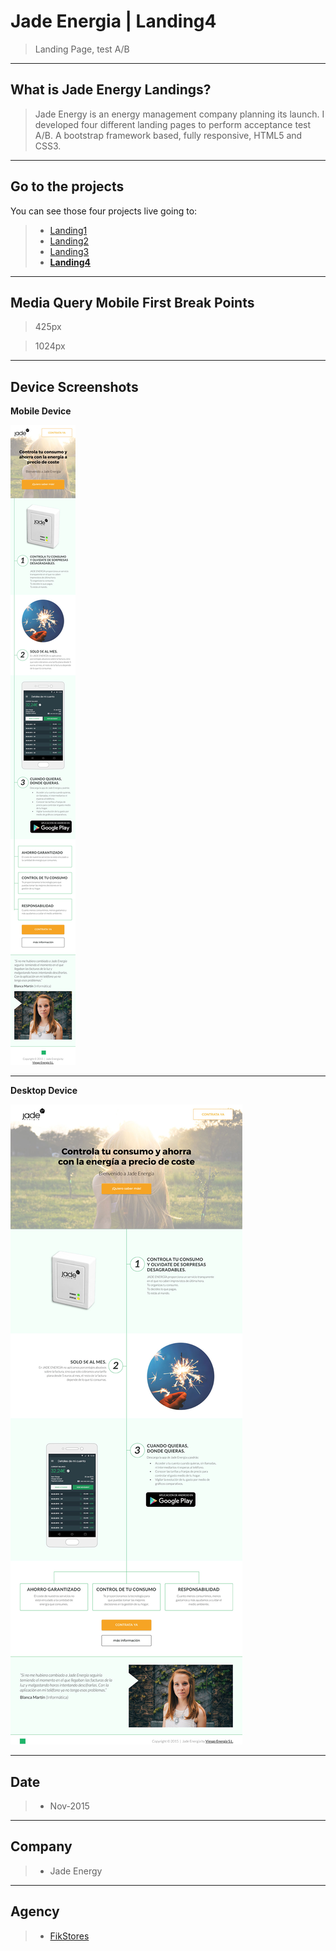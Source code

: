 # Jade Energia | Landing4

> Landing Page, test A/B


----
## What is Jade Energy Landings?

> Jade Energy is an energy management company planning its launch. I developed four different landing pages to perform acceptance test A/B. A bootstrap framework based, fully responsive, HTML5 and CSS3.


----
## Go to the projects
You can see those four projects live going to: 

>* [Landing1](https://margaomar.com/en/jadeEnergia/Landing1/index.html) 
>* [Landing2](https://margaomar.com/en/jadeEnergia/Landing2/index.html) 
>* [Landing3](https://margaomar.com/en/jadeEnergia/Landing3/index.html) 
>* **[Landing4](https://margaomar.com/en/jadeEnergia/Landing4/index.html)**


----
## Media Query Mobile First Break Points

>425px

>1024px

----
## Device Screenshots
**Mobile Device**


![Jade Energy Landing 4.](screenshots/landing4_iPhone6.jpg) 


----


**Desktop Device**


![Jade Energy Landing 4.](screenshots/landing4_Desktop.jpg) 



----
## Date
>* Nov-2015

----
## Company
>* Jade Energy

----
## Agency
>* [FikStores](https://thefik.com)

